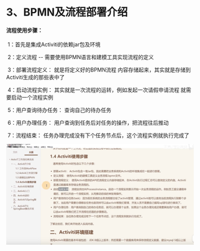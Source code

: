 # 3、BPMN及流程部署介绍





#### 流程使用步骤：

​		1：首先是集成Activiti的依赖jar包及环境

​		2：定义流程 -- 需要使用BPMN语言和建模工具实现流程的定义

​		3：部署流程定义： 就是将定义好的BPMN流程 内容存储起来，其实就是存储到Activiti生成的那些表中了

​		4：启动流程实例： 其实就是一次流程的运转，例如发起一次请假申请流程 就需要启动一个流程实例

​		5：用户查询待办任务： 查询自己的待办任务

​		6：用户办理任务：  用户查询到任务后对任务的操作，把流程往后推动

​		7：流程结束：   任务办理完成没有下个任务节点后，这个流程实例就执行完成了

![1675598366007](../../../.vuepress/public/images/1675598366007.png)



















































































































